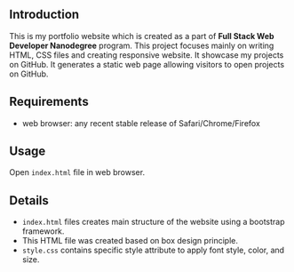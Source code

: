 
## Introduction
This is my portfolio website which is created as a part of **Full Stack Web Developer Nanodegree** program. This project focuses mainly on writing HTML, CSS files and creating responsive website. It showcase my projects on GitHub.
It generates a static web page allowing visitors to open projects on GitHub.

## Requirements
* web browser: any recent stable release of Safari/Chrome/Firefox

## Usage
Open `index.html` file in web browser.

## Details
* `index.html` files creates main structure of the website using a bootstrap framework.
* This HTML file was created based on box design principle.
* `style.css` contains specific style attribute to apply font style, color, and size.
